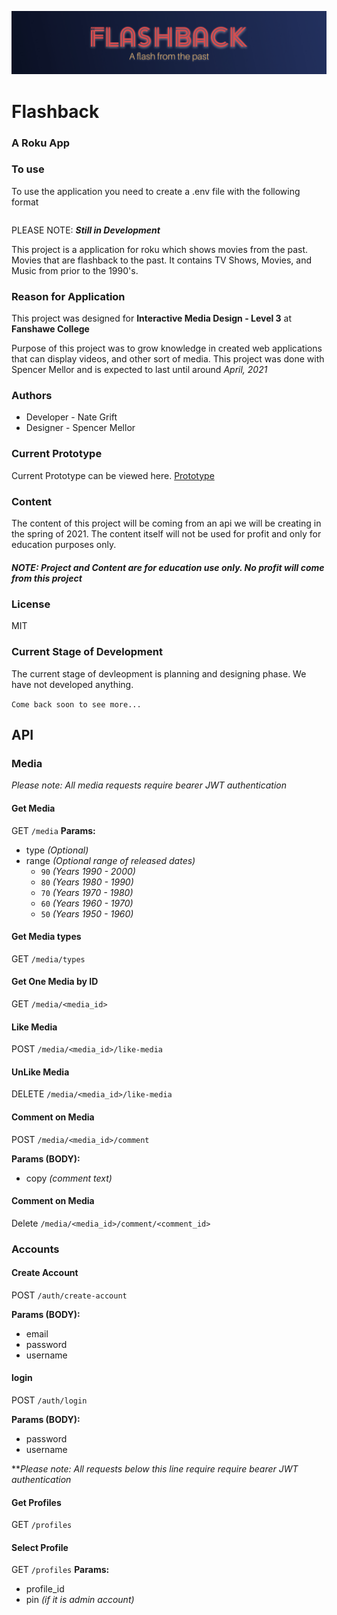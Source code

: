 ![header image](/images/readme_banner.jpg "Kleenex Beer Bottles")

# Flashback 
### A Roku App

### To use
To use the application you need to create a .env file with the following format
```[env]

```

PLEASE NOTE: ***Still in Development***

This project is a application for roku which shows movies from the past.  Movies that are flashback to the past.  It contains TV Shows, Movies, and Music from prior to the 1990's.  


### Reason for Application
This project was designed for **Interactive Media Design - Level 3** at **Fanshawe College**

Purpose of this project was to grow knowledge in created web applications that can display videos, and other sort of media.  This project was done with Spencer Mellor and is expected to last until around *April, 2021*


### Authors

- Developer - Nate Grift
- Designer - Spencer Mellor

### Current Prototype

Current Prototype can be viewed here. 
[Prototype](https://xd.adobe.com/view/77a94f5d-50a2-4f31-89f1-19972e8b7ee6-22fa/?fullscreen&hints=off)

### Content

The content of this project will be coming from an api we will be creating in the spring of 2021.  The content itself will not be used for profit and only for education purposes only.  

##### NOTE: Project and Content are for education use only.  No profit will come from this project

### License

MIT

### Current Stage of Development

The current stage of devleopment is planning and designing phase.  We have not developed anything.  

`Come back soon to see more...`


## API

### Media
*Please note: All media requests require bearer JWT authentication*

#### Get Media
GET `/media`
**Params:**
  - type *(Optional)*
  - range *(Optional range of released dates)*
    - `90` *(Years 1990 - 2000)*
    - `80` *(Years 1980 - 1990)*
    - `70` *(Years 1970 - 1980)*
    - `60` *(Years 1960 - 1970)*
    - `50` *(Years 1950 - 1960)*

#### Get Media types
GET `/media/types`

#### Get One Media by ID
GET `/media/<media_id>`

#### Like Media
POST `/media/<media_id>/like-media`

#### UnLike Media
DELETE `/media/<media_id>/like-media`

#### Comment on Media
POST `/media/<media_id>/comment`

**Params (BODY):**
  - copy *(comment text)*

#### Comment on Media
Delete `/media/<media_id>/comment/<comment_id>`



### Accounts

#### Create Account
POST `/auth/create-account`

**Params (BODY):**
  - email 
  - password 
  - username 

#### login
POST `/auth/login`

**Params (BODY):**
  - password 
  - username 


***Please note: All requests below this line require require bearer JWT authentication*


#### Get Profiles
GET `/profiles`

#### Select Profile
GET `/profiles`
  **Params:**
  - profile_id 
  - pin *(if it is admin account)* 



